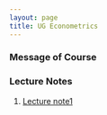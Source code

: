 ```yaml
---
layout: page
title: UG Econometrics
---
```


### Message of Course

### Lecture Notes
1. [Lecture note1](https://ruc-econ.github.io/Lecture_Notes/UG_econometrics/readme.md)

